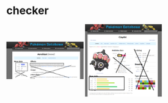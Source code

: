 # checker

<div style="display: table-cell; vertical-align: middle">
<img src="https://github.com/petrovviacheslav/myitmo/blob/main/materials/pokemons/pok_att.png" width=40% align="middle">
<img src="https://github.com/petrovviacheslav/myitmo/blob/main/materials/pokemons/pok.png" width=40% align="middle">
</div>
